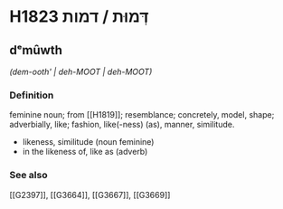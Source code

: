 # H1823 דְּמוּת / דמות

## dᵉmûwth

_(dem-ooth' | deh-MOOT | deh-MOOT)_

### Definition

feminine noun; from [[H1819]]; resemblance; concretely, model, shape; adverbially, like; fashion, like(-ness) (as), manner, similitude.

- likeness, similitude (noun feminine)
- in the likeness of, like as (adverb)
### See also

[[G2397]], [[G3664]], [[G3667]], [[G3669]]

